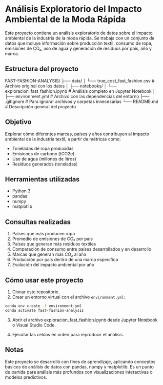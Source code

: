 # Análisis Exploratorio del Impacto Ambiental de la Moda Rápida

Este proyecto contiene un análisis exploratorio de datos sobre el impacto ambiental de la industria de la moda rápida. Se trabaja con un conjunto de datos que incluye información sobre producción textil, consumo de ropa, emisiones de CO₂, uso de agua y generación de residuos por país, año y marca.

## Estructura del proyecto

FAST-FASHION-ANALYSIS/
├── data/
│   └── true_cost_fast_fashion.csv        # Archivo original con los datos
│
├── notebooks/
│   └── exploracion_fast_fashion.ipynb    # Análisis completo en Jupyter Notebook
│
├── environment.yml                       # Archivo con las dependencias del entorno
├── .gitignore                            # Para ignorar archivos y carpetas innecesarias
└── README.md                             # Descripción general del proyecto



## Objetivo

Explorar cómo diferentes marcas, países y años contribuyen al impacto ambiental de la industria textil, a partir de métricas como:

- Toneladas de ropa producidas
- Emisiones de carbono (tCO2e)
- Uso de agua (millones de litros)
- Residuos generados (toneladas)

## Herramientas utilizadas

- Python 3
- pandas
- numpy
- matplotlib

## Consultas realizadas

1. Países que más producen ropa
2. Promedio de emisiones de CO₂ por país
3. Países que generan más residuos textiles
4. Comparación de consumo entre países desarrollados y en desarrollo
5. Marcas que generan más CO₂ al año
6. Producción por país dentro de una marca específica
7. Evolución del impacto ambiental por año

## Cómo usar este proyecto

1. Clonar este repositorio.
2. Crear un entorno virtual con el archivo `environment.yml`:

```bash
conda env create -f environment.yml
conda activate fast-fashion-analysis
```

3. Abrir el archivo exploracion_fast_fashion.ipynb desde Jupyter Notebook o Visual Studio Code.

4. Ejecutar las celdas en orden para reproducir el análisis.

## Notas

Este proyecto se desarrolló con fines de aprendizaje, aplicando conceptos básicos de análisis de datos con pandas, numpy y matplotlib. Es un punto de partida para análisis más profundos con visualizaciones interactivas o modelos predictivos.